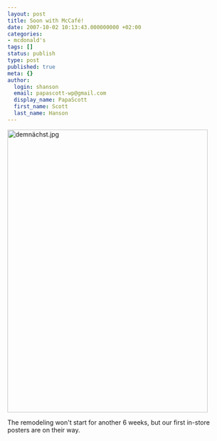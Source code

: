 ```yaml
---
layout: post
title: Soon with McCafé!
date: 2007-10-02 10:13:43.000000000 +02:00
categories:
- mcdonald's
tags: []
status: publish
type: post
published: true
meta: {}
author:
  login: shanson
  email: papascott-wp@gmail.com
  display_name: PapaScott
  first_name: Scott
  last_name: Hanson
---
```

<p><img src="https://res.cloudinary.com/papascott/image/upload/wordpress/wp-content/uploads/2007/10/demnachst.jpg" alt="demna&#776;chst.jpg" border="0" width="450" height="636" /></p>
<p>The remodeling won't start for another 6 weeks, but our first in-store posters are on their way.</p>
